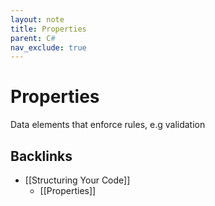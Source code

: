 ```yaml
---
layout: note
title: Properties
parent: C#
nav_exclude: true
---
```


# Properties
Data elements that enforce rules, e.g validation



## Backlinks
* [[Structuring Your Code]]
	* [[Properties]] 

